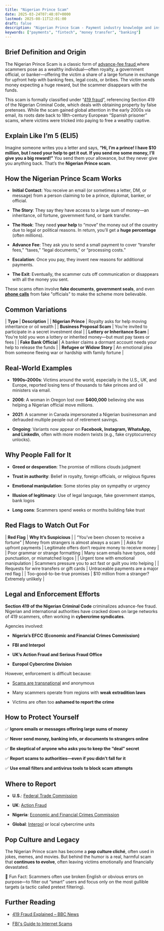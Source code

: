 ```yaml
---
title: "Nigerian Prince Scam"
date: 2025-03-24T07:48:07+0000
lastmod: 2025-08-11T12:01:00
draft: false
description: "Nigerian Prince Scam - Payment industry knowledge and insights"
keywords: ["payments", "fintech", "money transfer", "banking"]
---
```


## Brief Definition and Origin

The Nigerian Prince Scam is a classic form of [advance-fee fraud ](https://faisalkhanllc.xyz/resources/payments-wiki/a/advance-fee-fraud/)where scammers pose as a wealthy individual—often royalty, a government official, or banker—offering the victim a share of a large fortune in exchange for upfront help with banking fees, legal costs, or bribes. The victim sends money expecting a huge reward, but the scammer disappears with the funds.

This scam is formally classified under “[419 fraud](https://faisalkhanllc.xyz/resources/payments-wiki/0-9/419-scams/)”, referencing Section 419 of the Nigerian Criminal Code, which deals with obtaining property by false pretenses. While the scam gained global attention in the early 2000s via email, its roots date back to 18th-century European “Spanish prisoner” scams, where victims were tricked into paying to free a wealthy captive.

## Explain Like I’m 5 (ELI5)

Imagine someone writes you a letter and says, **“Hi, I’m a prince! I have $10 million, but I need your help to get it out. If you send me some money, I’ll give you a big reward!”** You send them your allowance, but they never give you anything back. That’s the **Nigerian Prince scam**.

## How the Nigerian Prince Scam Works

- **Initial Contact**: You receive an email (or sometimes a letter, DM, or message) from a person claiming to be a prince, diplomat, banker, or official.

- **The Story**: They say they have access to a large sum of money—an inheritance, oil fortune, government fund, or bank transfer.

- **The Hook**: They need **your help** to “move” the money out of the country due to legal or political reasons. In return, you’ll get a **huge percentage** (often millions).

- **Advance Fee**: They ask you to send a small payment to cover “transfer fees,” “taxes,” “legal documents,” or “processing costs.”

- **Escalation**: Once you pay, they invent new reasons for additional payments.

- **The Exit**: Eventually, the scammer cuts off communication or disappears with all the money you sent.

These scams often involve **fake documents**, **government seals**, and even **[phone calls](https://faisalkhanllc.xyz/resources/payments-wiki/c/call-center-scam/)** from fake "officials" to make the scheme more believable.

## Common Variations

| ****Type**** | ****Description**** |
| **Nigerian Prince** | Royalty asks for help moving inheritance or oil wealth |
| **Business Proposal Scam** | You’re invited to participate in a secret investment deal |
| **Lottery or Inheritance Scam** | You’re told you won a lottery or inherited money—but must pay taxes or fees |
| **Fake Bank Official** | A banker claims a dormant account needs your help to release the funds |
| **Refugee or Widow Story** | An emotional plea from someone fleeing war or hardship with family fortune |

## Real-World Examples

- **1990s–2000s**: Victims around the world, especially in the U.S., UK, and Europe, reported losing tens of thousands to fake princes and oil ministers via email.

- **2006**: A woman in Oregon lost over **$400,000** believing she was helping a Nigerian official move millions.

- **2021**: A scammer in Canada impersonated a Nigerian businessman and defrauded multiple people out of retirement savings.

- **Ongoing**: Variants now appear on **Facebook, Instagram, WhatsApp, and LinkedIn**, often with more modern twists (e.g., fake cryptocurrency unlocks).

## Why People Fall for It

- **Greed or desperation**: The promise of millions clouds judgment

- **Trust in authority**: Belief in royalty, foreign officials, or religious figures

- **Emotional manipulation**: Some stories play on sympathy or urgency

- **Illusion of legitimacy**: Use of legal language, fake government stamps, bank logos

- **Long cons**: Scammers spend weeks or months building fake trust

## Red Flags to Watch Out For

| ****Red Flag**** | ****Why It’s Suspicious**** |
| “You’ve been chosen to receive a fortune” | Money from strangers is almost always a scam |
| Asks for upfront payments | Legitimate offers don’t require money to receive money |
| Poor grammar or strange formatting | Many scam emails have typos, odd punctuation, or mismatched logos |
| Urgent tone with emotional manipulation | Scammers pressure you to act fast or guilt you into helping |
| Requests for wire transfers or gift cards | Untraceable payments are a major red flag |
| Too-good-to-be-true promises | $10 million from a stranger? Extremely unlikely |

## Legal and Enforcement Efforts

**Section 419 of the Nigerian Criminal Code** criminalizes advance-fee fraud. Nigerian and international authorities have cracked down on large networks of 419 scammers, often working in **cybercrime syndicates**.

Agencies involved:

- **Nigeria’s EFCC (Economic and Financial Crimes Commission)**

- **FBI and Interpol**

- **UK’s Action Fraud and Serious Fraud Office**

- **Europol Cybercrime Division**

However, enforcement is difficult because:

- [Scams are transnational](https://faisalkhanllc.xyz/resources/payments-wiki/i/indian-call-center-scam/) and anonymous

- Many scammers operate from regions with **weak extradition laws**

- Victims are often too **ashamed to report the crime**

## How to Protect Yourself

✅ **Ignore emails or messages offering large sums of money**

✅ **Never send money, banking info, or documents to strangers online**

✅ **Be skeptical of anyone who asks you to keep the “deal” secret**

✅ **Report scams to authorities—even if you didn’t fall for it**

✅ **Use email filters and antivirus tools to block scam attempts**

## Where to Report

- **U.S.**: [](https://reportfraud.ftc.gov/)[Federal Trade Commission](https://reportfraud.ftc.gov/)

- **UK**: [](https://www.actionfraud.police.uk/)[Action Fraud](https://www.actionfraud.police.uk)

- **Nigeria**: [](https://efccnigeria.org/)[Economic and Financial Crimes Commission](https://efccnigeria.org)

- **Global**: [Interpol](https://www.interpol.int/en) or local cybercrime units

## Pop Culture and Legacy

The Nigerian Prince scam has become a **pop culture cliché**, often used in jokes, memes, and movies. But behind the humor is a real, harmful scam that **continues to evolve**, often leaving victims emotionally and financially devastated.

🧠 Fun Fact: Scammers often use broken English or obvious errors on purpose—to filter out “smart” users and focus only on the most gullible targets (a tactic called pretext filtering).

## Further Reading

- [419 Fraud Explained – BBC News](https://www.bbc.com/)

- [FBI's Guide to Internet Scams](https://www.fbi.gov/)